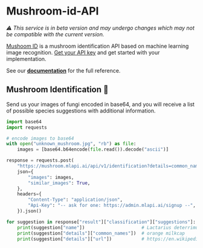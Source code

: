 # Mushroom-id-API
*⚠️ This service is in beta version and may undergo changes which may not be compatible with the current version.*

[Mushoom ID](https://web.plant.id/mushroom-id/) is a mushroom identification API based on machine learning image recognition. [Get your API key](https://admin.mlapi.ai/signup) and get started with your implementation.

See our **[documentation](https://github.com/flowerchecker/Mushroom-id-API/wiki)** for the full reference.

## Mushroom Identification 🍄
Send us your images of fungi encoded in base64, and you will receive a list of possible species suggestions with additional information.
```python
import base64
import requests

# encode images to base64
with open("unknown_mushroom.jpg", "rb") as file:
    images = [base64.b64encode(file.read()).decode("ascii")]

response = requests.post(
    "https://mushroom.mlapi.ai/api/v1/identification?details=common_names,url",
    json={
        "images": images,
        "similar_images": True,
    },
    headers={
        "Content-Type": "application/json",
        "Api-Key": "-- ask for one: https://admin.mlapi.ai/signup --",
    }).json()

for suggestion in response["result"]["classification"]["suggestions"]:
    print(suggestion["name"])                     # Lactarius deterrimus
    print(suggestion["details"]["common_names"])  # orange milkcap
    print(suggestion["details"]["url"])           # https://en.wikipedia.org/wiki/Lactarius_deterrimus
